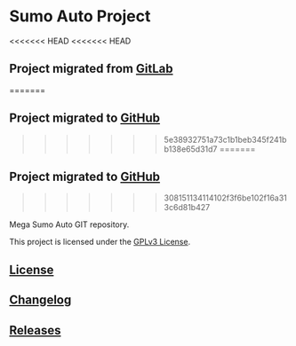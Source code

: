 # Sumo Auto Project

<<<<<<< HEAD
<<<<<<< HEAD
## Project migrated from [GitLab](https://gitlab.labcomp.cl/lcortes/sumo-auto)
=======
## Project migrated to [GitHub](https://github.com/lcortesg/sumo-auto)
>>>>>>> 5e38932751a73c1b1beb345f241bb138e65d31d7
=======
## Project migrated to [GitHub](https://github.com/lcortesg/sumo-auto)
>>>>>>> 308151134114102f3f6be102f16a313c6d81b427

Mega Sumo Auto GIT repository.

This project is licensed under the [GPLv3 License](https://www.gnu.org/licenses/gpl-3.0.html).

## [License](LICENSE)

## [Changelog](CHANGELOG.md)

## [Releases](https://gitlab.labcomp.cl/lcortes/sumo-auto/-/tags)
